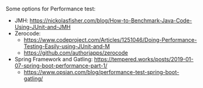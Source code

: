 Some options for Performance test:
- JMH: https://nickolasfisher.com/blog/How-to-Benchmark-Java-Code-Using-JUnit-and-JMH
- Zerocode:
  - https://www.codeproject.com/Articles/1251046/Doing-Performance-Testing-Easily-using-JUnit-and-M
  - https://github.com/authorjapps/zerocode
- Spring Framework and Gatling: https://tempered.works/posts/2019-01-07-spring-boot-performance-part-1/
  - https://www.opsian.com/blog/performance-test-spring-boot-gatling/